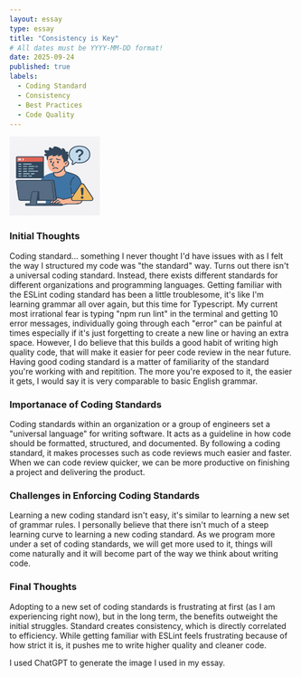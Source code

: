 ```yaml
---
layout: essay
type: essay
title: "Consistency is Key"
# All dates must be YYYY-MM-DD format!
date: 2025-09-24
published: true
labels:
  - Coding Standard
  - Consistency
  - Best Practices
  - Code Quality
---
```

<p>
  <img width="160px" height="140px" class="rounded float-start pe-4" src="..\img\coding-standard.png">
</p>

<h3>Initial Thoughts</h3>
Coding standard... something I never thought I'd have issues with as I felt the way I structured my code was "the standard" way. Turns out there isn't a universal coding standard. Instead, there exists different standards for different organizations and programming languages. Getting familiar with the ESLint coding standard has been a little troublesome, it's like I'm learning grammar all over again, but this time for Typescript. My current most irrational fear is typing "npm run lint" in the terminal and getting 10 error messages, individually going through each "error" can be painful at times especially if it's just forgetting to create a new line or having an extra space. However, I do believe that this builds a good habit of writing high quality code, that will make it easier for peer code review in the near future. Having good coding standard is a matter of familiarity of the standard you're working with and repitition. The more you're exposed to it, the easier it gets, I would say it is very comparable to basic English grammar.

<h3>Importanace of Coding Standards</h3>
Coding standards within an organization or a group of engineers set a "universal language" for writing software. It acts as a guideline in how code should be formatted, structured, and documented. By following a coding standard, it makes processes such as code reviews much easier and faster. When we can code review quicker, we can be more productive on finishing a project and delivering the product.

<h3>Challenges in Enforcing Coding Standards</h3>
Learning a new coding standard isn't easy, it's similar to learning a new set of grammar rules. I personally believe that there isn't much of a steep learning curve to learning a new coding standard. As we program more under a set of coding standards, we will get more used to it, things will come naturally and it will become part of the way we think about writing code.

<h3>Final Thoughts</h3>
Adopting to a new set of coding standards is frustrating at first (as I am experiencing right now), but in the long term, the benefits outweight the initial struggles. Standard creates consistency, which is directly correlated to efficiency. While getting familiar with ESLint feels frustrating because of how strict it is, it pushes me to write higher quality and cleaner code. 

I used ChatGPT to generate the image I used in my essay.